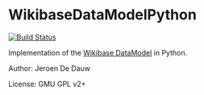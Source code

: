 # WikibaseDataModelPython

[![Build Status](https://secure.travis-ci.org/JeroenDeDauw/WikibaseDataModelPython.png)](https://travis-ci.org/JeroenDeDauw/WikibaseDataModelPython/builds)

Implementation of the [Wikibase DataModel](https://meta.wikimedia.org/wiki/Wikidata/Data_model) in Python.

Author: Jeroen De Dauw

License: GMU GPL v2+
